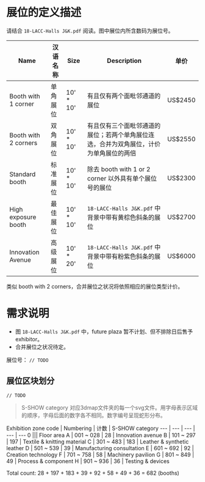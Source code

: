 # 展位的定义描述
请结合 `18-LACC-Halls J&K.pdf` 阅读。图中展位内所含数码为展位号。

Name | 汉语名称 | Size | Description | 单价
--- | --- | --- | --- | ---
Booth with 1 corner | 单角展位 | 10' * 10' | 有且仅有两个面毗邻通道的展位 | US$2450
Booth with 2 corners | 双角展位 | 10' * 10' | 有且仅有三个面毗邻通道的展位；若两个单角展位连选，合并为双角展位，计价为单角展位的两倍 | US$2550
Standard booth | 标准展位 | 10' * 10' | 除去 booth with 1 or 2 corner 以外具有单个展位号的展位 | US$2300
High exposure booth | 最佳展位 | 10' * 10' | `18-LACC-Halls J&K.pdf` 中背景中带有黄棕色斜条的展位 | US$2700
Innovation Avenue | 高级展位 | 10' * 20' | `18-LACC-Halls J&K.pdf` 中背景中带有粉紫色斜条的展位 | US$6000

类似 booth with 2 corners，合并展位之状况将依照相应的展位类型计价。

# 需求说明
- 图 `18-LACC-Halls J&K.pdf` 中，future plaza 暂不计划、但不排除日后售予 exhibitor。
- 合并展位之状况待定。

展位号：
`// TODO`

## 展位区块划分
`// TODO`

> S-SHOW category 对应3dmap文件夹的每一个svg文件。用字母表示区域的顺序，字母后面的数字各不相同。数字编号呈现蛇形分布。

Exhibition zone code | Numbering | 计数 | S-SHOW category
--- | --- | --- | --- | ---
0 ||| Floor area
A | 001 ~ 028 | 28 | Innovation avenue
B | 101 ~ 297 | 197 | Textile & knitting material
C | 301 ~ 483 | 183 | Leather & synthetic leather
D | 501 ~ 539 | 39 | Manufacturing consultation
E | 601 ~ 692 | 92 | Creation technology
F | 701 ~ 758 | 58 | Machinery pavilion
G | 801 ~ 849 | 49 | Process & component
H | 901 ~ 936 | 36 | Testing & devices

Total count: 28 + 197 + 183 + 39 + 92 + 58 + 49 + 36 = 682 (booths)

